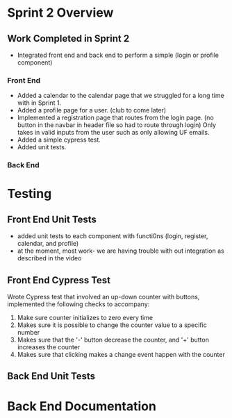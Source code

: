 # Sprint 2 Overview
## Work Completed in Sprint 2
- Integrated front end and back end to perform a simple (login or profile component)
### Front End
- Added a calendar to the calendar page that we struggled for a long time with in Sprint 1.
- Added a profile page for a user. (club to come later)
- Implemented a registration page that routes from the login page. (no button in the navbar in header file so had to route through login) Only takes in valid inputs from the user such as only allowing UF emails.
- Added a simple cypress test.
- Added unit tests.

### Back End

# Testing

## Front End Unit Tests
- added unit tests to each component with functi0ns (login, register, calendar, and profile)
- at the moment, most work- we are having trouble with out integration as described in the video


## Front End Cypress Test
Wrote Cypress test that involved an up-down counter with buttons, implemented the following checks to accompany:
1. Make sure counter initializes to zero every time
2. Makes sure it is possible to change the counter value to a specific number
3. Makes sure that the '-' button decrease the counter, and '+' button increases the counter
4. Makes sure that clicking makes a change event happen with the counter

## Back End Unit Tests

# Back End Documentation

